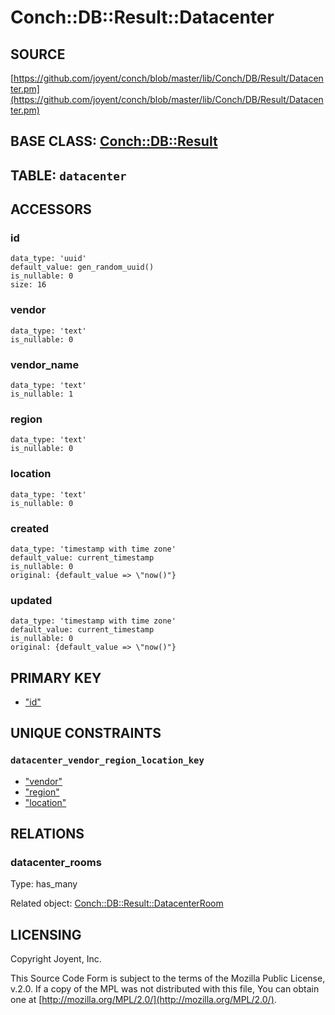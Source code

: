 # Conch::DB::Result::Datacenter

## SOURCE

[https://github.com/joyent/conch/blob/master/lib/Conch/DB/Result/Datacenter.pm](https://github.com/joyent/conch/blob/master/lib/Conch/DB/Result/Datacenter.pm)

## BASE CLASS: [Conch::DB::Result](../modules/Conch%3A%3ADB%3A%3AResult)

## TABLE: `datacenter`

## ACCESSORS

### id

```
data_type: 'uuid'
default_value: gen_random_uuid()
is_nullable: 0
size: 16
```

### vendor

```
data_type: 'text'
is_nullable: 0
```

### vendor\_name

```
data_type: 'text'
is_nullable: 1
```

### region

```
data_type: 'text'
is_nullable: 0
```

### location

```
data_type: 'text'
is_nullable: 0
```

### created

```
data_type: 'timestamp with time zone'
default_value: current_timestamp
is_nullable: 0
original: {default_value => \"now()"}
```

### updated

```
data_type: 'timestamp with time zone'
default_value: current_timestamp
is_nullable: 0
original: {default_value => \"now()"}
```

## PRIMARY KEY

- ["id"](#id)

## UNIQUE CONSTRAINTS

### `datacenter_vendor_region_location_key`

- ["vendor"](#vendor)
- ["region"](#region)
- ["location"](#location)

## RELATIONS

### datacenter\_rooms

Type: has\_many

Related object: [Conch::DB::Result::DatacenterRoom](../modules/Conch%3A%3ADB%3A%3AResult%3A%3ADatacenterRoom)

## LICENSING

Copyright Joyent, Inc.

This Source Code Form is subject to the terms of the Mozilla Public License,
v.2.0. If a copy of the MPL was not distributed with this file, You can obtain
one at [http://mozilla.org/MPL/2.0/](http://mozilla.org/MPL/2.0/).
